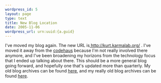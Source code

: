 ```yaml
--- 
wordpress_id: 5
layout: page
type: text
title: New Blog Location
date: 2005-11-06  
wordpress_url: urn:uuid:{a.guid}
---
```

I've moved my blog again.  The new URL is<a href="http://kurt.karmalab.org"> http://kurt.karmalab.org/ </a>.  I've moved it away from the <a href="http://codehaus.org">codehaus</a> because I'm not really involved there anymore, and I've been broadening my horizons from the technology focus that I ended up talking about there.  This should be a more general blog going forward, and hopefully one that's updated more than quarterly.  My old blog archives can be found <a href="http://blogs.codehaus.org/people/kschrader/">here</a>, and my really old blog archives can be found <a href="http://karmalab.org/~kschrader/blog/">here</a>.

